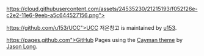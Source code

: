 <!DOCTYPE html>



















https://cloud.githubusercontent.com/assets/24535230/21215193/f052f26e-c2e2-11e6-9eeb-a5c644527156.png">





https://github.com/u153/UCC">UCC 저온창고</a> is maintained by <a href="https://github.com/u153">u153</a>.</span>

https://pages.github.com">GitHub Pages</a> using the <a href="https://github.com/jasonlong/cayman-theme">Cayman theme</a> by <a href="https://twitter.com/jasonlong">Jason Long</a>.</span-->





